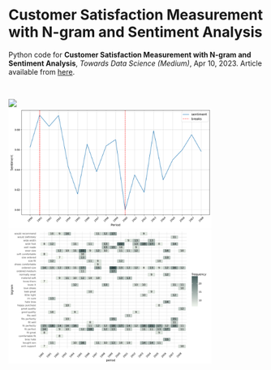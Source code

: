 # Customer Satisfaction Measurement with N-gram and Sentiment Analysis
Python code for **Customer Satisfaction Measurement with N-gram and Sentiment Analysis**, *Towards Data Science (Medium)*, Apr 10, 2023.
Article available from [here](https://towardsdatascience.com/customer-satisfaction-measurement-with-n-gram-and-sentiment-analysis-547e291c13a6?sk=62f9decb619744c96c49735ff09653c3).


</br>

<p float="left">

  <img src="flowchart_horizontal_highres.png" width="1200" />
  </br>
  <img src="sentiment-fig.png" width="400" />
  <img src="arabica-fig.png" width="400" />
</p>
